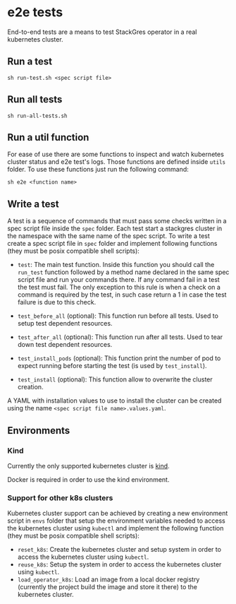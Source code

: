 # e2e tests

End-to-end tests are a means to test StackGres operator in a real kubernetes cluster.

## Run a test

```
sh run-test.sh <spec script file>
```

## Run all tests

```
sh run-all-tests.sh
```

## Run a util function

For ease of use there are some functions to inspect and watch kubernetes cluster status and e2e
 test's logs. Those functions are defined inside `utils` folder.
To use these functions just run the following command:

```
sh e2e <function name>
```

## Write a test

A test is a sequence of commands that must pass some checks written in a spec script file inside the `spec` folder.
Each test start a stackgres cluster in the namespace with the same name of the spec script.
To write a test create a spec script file in `spec` folder and implement following functions (they must be posix 
 compatible shell scripts):

* `test`: The main test function. Inside this function you should call the `run_test` function followed by a method
 name declared in the same spec script file and run your commands there. If any command fail in a test the test must
 fail. The only exception to this rule is when a check on a command is required by the test, in such case return a 1
 in case the test failure is due to this check.

* `test_before_all` (optional): This function run before all tests. Used to setup test dependent resources.

* `test_after_all` (optional): This function run after all tests. Used to tear down test dependent resources.

* `test_install_pods` (optional): This function print the number of pod to expect running before starting the test
 (is used by `test_install`).

* `test_install` (optional): This function allow to overwrite the cluster creation.

A YAML with installation values to use to install the cluster can be created using the name `<spec script file name>.values.yaml`.

## Environments

### Kind

Currently the only supported kubernetes cluster is [kind](https://kind.sigs.k8s.io/).

Docker is required in order to use the kind environment.

### Support for other k8s clusters

Kubernetes cluster support can be achieved by creating a new environment script in
 `envs` folder that setup the environment variables needed to access the kubernetes 
 cluster using `kubectl` and implement the following function (they must be posix 
 compatible shell scripts):

* `reset_k8s`: Create the kubernetes cluster and setup system in order to access
 the kubernetes cluster using `kubectl`.
* `reuse_k8s`: Setup the system in order to access the kubernetes cluster using
 `kubectl`.
* `load_operator_k8s`: Load an image from a local docker registry (currently the
 project build the image and store it there) to the kubernetes cluster.
